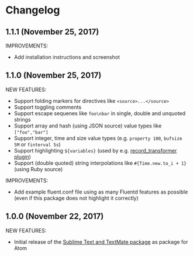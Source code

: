 # Changelog

## 1.1.1 (November 25, 2017)

IMPROVEMENTS:

- Add installation instructions and screenshot

## 1.1.0 (November 25, 2017)

NEW FEATURES:

- Support folding markers for directives like `<source>...</source>`
- Support toggling comments
- Support escape sequenes like `foo\nbar` in single, double and unquoted strings
- Support array and hash (using JSON source) value types like `["foo","bar"]`
- Support integer, time and size value types (e.g. `property 100`, `bufsize 5M` or `finterval 5s`)
- Support highlighting `${variables}` (used by e.g. [record_transformer plugin](https://docs.fluentd.org/v0.12/articles/filter_record_transformer))
- Support (double quoted) string interpolations like `#{Time.new.to_i + 1}` (using Ruby source)

IMPROVEMENTS:

- Add example fluent.conf file using as many Fluentd features as possible (even if this package does not highlight it correctly)

## 1.0.0 (November 22, 2017)

NEW FEATURES:

- Initial release of the [Sublime Text and TextMate package](https://github.com/adamchainz/fluentd.tmLanguage) as package for Atom

